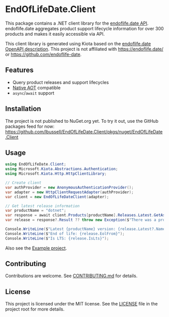 # EndOfLifeDate.Client

This package contains a .NET client library for the [endoflife.date API](https://endoflife.date/).
endoflife.date aggregates product support lifecycle information for over 300
products and makes it easily accessible via API.

This client library is generated using Kiota based on the [endoflife.date OpenAPI description](https://endoflife.date/docs/api/v1/openapi.yml).
This project is not affiliated with https://endoflife.date/ or https://github.com/endoflife-date.

## Features

- Query product releases and support lifecycles
- [Native AOT](https://learn.microsoft.com/dotnet/core/deploying/native-aot/) compatible
- `async`/`await` support

## Installation

The project is not published to NuGet.org yet. To try it out, use the GitHub packages feed for now:
https://github.com/lbussell/EndOfLifeDate.Client/pkgs/nuget/EndOfLifeDate.Client

## Usage

```csharp
using EndOfLifeDate.Client;
using Microsoft.Kiota.Abstractions.Authentication;
using Microsoft.Kiota.Http.HttpClientLibrary;

// Create client
var authProvider = new AnonymousAuthenticationProvider();
var adapter = new HttpClientRequestAdapter(authProvider);
var client = new EndOfLifeDateClient(adapter);

// Get latest release information
var productName = "dotnet";
var response = await client.Products[productName].Releases.Latest.GetAsync();
var release = response?.Result ?? throw new Exception($"There was a problem getting {productName} release info");

Console.WriteLine($"Latest {productName} version: {release.Latest?.Name}");
Console.WriteLine($"End of life: {release.EolFrom}");
Console.WriteLine($"Is LTS: {release.IsLts}");
```

Also see the [Example project](./src/Example/Program.cs).

## Contributing

Contributions are welcome. See [CONTRIBUTING.md](./CONTRIBUTING.md) for details.

## License

This project is licensed under the MIT license.
See the [LICENSE](./LICENSE) file in the project root for more details.
